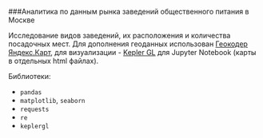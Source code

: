 ###Аналитика по данным рынка заведений общественного питания в Москве

Исследование видов заведений, их расположения и количества посадочных мест. 
Для дополнения геоданных использован [Геокодер Яндекс.Карт](https://tech.yandex.ru/maps/geocoder/), для визуализации - [Kepler GL](https://kepler.gl/) для Jupyter Notebook (карты в отдельных html файлах). 

Библиотеки:
- `pandas`
- `matplotlib`, `seaborn`
- `requests`
- `re`
- `keplergl`
